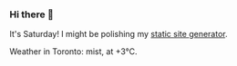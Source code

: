 ### Hi there :wave:

It's Saturday! I might be polishing my [static site generator](https://github.com/bewuethr/pandoc-bash-blog).

Weather in Toronto: mist, at +3°C.
